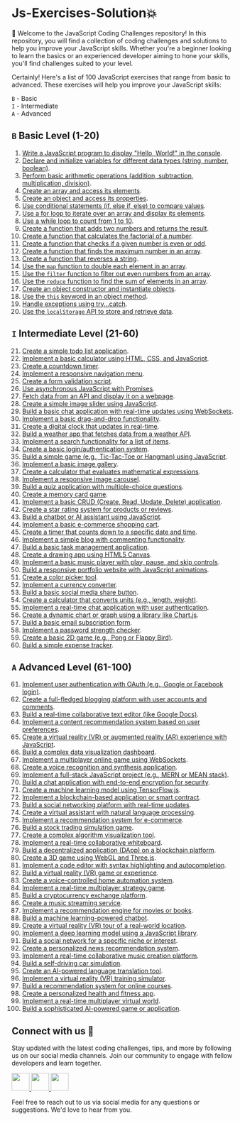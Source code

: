 # Js-Exercises-Solution:boom:
:wave: Welcome to the JavaScript Coding Challenges repository! In this repository, you will find a collection of coding challenges and solutions to help you improve your JavaScript skills. Whether you're a beginner looking to learn the basics or an experienced developer aiming to hone your skills, you'll find challenges suited to your level.

Certainly! Here's a list of 100 JavaScript exercises that range from basic to advanced. These exercises will help you improve your JavaScript skills:

`B` - Basic    
`I` - Intermediate     
`A` - Advanced

## `B` Basic Level (1-20)
1. [Write a JavaScript program to display "Hello, World!" in the console](https://github.com/abhishekkushwahaa/Js-Exercise-Basic-to-Advanced/blob/main/01_Basic/01.js).
2. [Declare and initialize variables for different data types (string, number, boolean)](https://github.com/abhishekkushwahaa/Js-Exercise-Basic-to-Advanced/blob/main/01_Basic/02.js).
3. [Perform basic arithmetic operations (addition, subtraction, multiplication, division)](https://github.com/abhishekkushwahaa/Js-Exercise-Basic-to-Advanced/blob/main/01_Basic/03.js).
4. [Create an array and access its elements](https://github.com/abhishekkushwahaa/Js-Exercise-Basic-to-Advanced/blob/main/01_Basic/04.js).
5. [Create an object and access its properties](https://github.com/abhishekkushwahaa/Js-Exercise-Basic-to-Advanced/blob/main/01_Basic/05.js).
6. [Use conditional statements (if, else if, else) to compare values](https://github.com/abhishekkushwahaa/Js-Exercise-Basic-to-Advanced/blob/main/01_Basic/06.js).
7. [Use a for loop to iterate over an array and display its elements](https://github.com/abhishekkushwahaa/Js-Exercise-Basic-to-Advanced/blob/main/01_Basic/07.js).
8. [Use a while loop to count from 1 to 10](https://github.com/abhishekkushwahaa/Js-Exercise-Basic-to-Advanced/blob/main/01_Basic/08.js).
9. [Create a function that adds two numbers and returns the result](https://github.com/abhishekkushwahaa/Js-Exercise-Basic-to-Advanced/blob/main/01_Basic/09.js).
10. [Create a function that calculates the factorial of a number](https://github.com/abhishekkushwahaa/Js-Exercise-Basic-to-Advanced/blob/main/01_Basic/10.js).
11. [Create a function that checks if a given number is even or odd](https://github.com/abhishekkushwahaa/Js-Exercise-Basic-to-Advanced/blob/main/01_Basic/11.js).
12. [Create a function that finds the maximum number in an array](https://github.com/abhishekkushwahaa/Js-Exercise-Basic-to-Advanced/blob/main/01_Basic/12.js).
13. [Create a function that reverses a string](https://github.com/abhishekkushwahaa/Js-Exercise-Basic-to-Advanced/blob/main/01_Basic/13.js).
14. [Use the `map` function to double each element in an array](https://github.com/abhishekkushwahaa/Js-Exercise-Basic-to-Advanced/blob/main/01_Basic/14.js).
15. [Use the `filter` function to filter out even numbers from an array](https://github.com/abhishekkushwahaa/Js-Exercise-Basic-to-Advanced/blob/main/01_Basic/15.js).
16. [Use the `reduce` function to find the sum of elements in an array](https://github.com/abhishekkushwahaa/Js-Exercise-Basic-to-Advanced/blob/main/01_Basic/16.js).
17. [Create an object constructor and instantiate objects](https://github.com/abhishekkushwahaa/Js-Exercise-Basic-to-Advanced/blob/main/01_Basic/17.js).
18. [Use the `this` keyword in an object method](https://github.com/abhishekkushwahaa/Js-Exercise-Basic-to-Advanced/blob/main/01_Basic/18.js).
19. [Handle exceptions using try...catch](https://github.com/abhishekkushwahaa/Js-Exercise-Basic-to-Advanced/blob/main/01_Basic/19.js).
20. [Use the `localStorage` API to store and retrieve data](https://github.com/abhishekkushwahaa/Js-Exercise-Basic-to-Advanced/blob/main/01_Basic/20.js).

## `I` Intermediate Level (21-60)
21. [Create a simple todo list application](https://github.com/abhishekkushwahaa/Js-Exercise-Basic-to-Advanced/blob/main/02_Intermediate/21.html).
22. [Implement a basic calculator using HTML, CSS, and JavaScript](https://github.com/abhishekkushwahaa/Js-Exercise-Basic-to-Advanced/blob/main/02_Intermediate/22.html).
23. [Create a countdown timer](https://github.com/abhishekkushwahaa/Js-Exercise-Basic-to-Advanced/blob/main/02_Intermediate/23.html).
24. [Implement a responsive navigation menu](https://github.com/abhishekkushwahaa/Js-Exercise-Basic-to-Advanced/blob/main/02_Intermediate/24.html).
25. [Create a form validation script](https://github.com/abhishekkushwahaa/Js-Exercise-Basic-to-Advanced/blob/main/02_Intermediate/25.html).
26. [Use asynchronous JavaScript with Promises](https://github.com/abhishekkushwahaa/Js-Exercise-Basic-to-Advanced/blob/main/02_Intermediate/26.js).
27. [Fetch data from an API and display it on a webpage]().
28. [Create a simple image slider using JavaScript]().
29. [Build a basic chat application with real-time updates using WebSockets]().
30. [Implement a basic drag-and-drop functionality]().
31. [Create a digital clock that updates in real-time]().
32. [Build a weather app that fetches data from a weather API]().
33. [Implement a search functionality for a list of items]().
34. [Create a basic login/authentication system]().
35. [Build a simple game (e.g., Tic-Tac-Toe or Hangman) using JavaScript]().
36. [Implement a basic image gallery]().
37. [Create a calculator that evaluates mathematical expressions]().
38. [Implement a responsive image carousel]().
39. [Build a quiz application with multiple-choice questions]().
40. [Create a memory card game]().
41. [Implement a basic CRUD (Create, Read, Update, Delete) application]().
42. [Create a star rating system for products or reviews]().
43. [Build a chatbot or AI assistant using JavaScript]().
44. [Implement a basic e-commerce shopping cart]().
45. [Create a timer that counts down to a specific date and time]().
46. [Implement a simple blog with commenting functionality]().
47. [Build a basic task management application]().
48. [Create a drawing app using HTML5 Canvas]().
49. [Implement a basic music player with play, pause, and skip controls]().
50. [Build a responsive portfolio website with JavaScript animations]().
51. [Create a color picker tool]().
52. [Implement a currency converter]().
53. [Build a basic social media share button]().
54. [Create a calculator that converts units (e.g., length, weight)]().
55. [Implement a real-time chat application with user authentication]().
56. [Create a dynamic chart or graph using a library like Chart.js]().
57. [Build a basic email subscription form]().
58. [Implement a password strength checker]().
59. [Create a basic 2D game (e.g., Pong or Flappy Bird)]().
60. [Build a simple expense tracker]().

## `A` Advanced Level (61-100)
61. [Implement user authentication with OAuth (e.g., Google or Facebook login)]().
62. [Create a full-fledged blogging platform with user accounts and comments]().
63. [Build a real-time collaborative text editor (like Google Docs)]().
64. [Implement a content recommendation system based on user preferences]().
65. [Create a virtual reality (VR) or augmented reality (AR) experience with JavaScript]().
66. [Build a complex data visualization dashboard]().
67. [Implement a multiplayer online game using WebSockets]().
68. [Create a voice recognition and synthesis application]().
69. [Implement a full-stack JavaScript project (e.g., MERN or MEAN stack)]().
70. [Build a chat application with end-to-end encryption for security]().
71. [Create a machine learning model using TensorFlow.js]().
72. [Implement a blockchain-based application or smart contract]().
73. [Build a social networking platform with real-time updates]().
74. [Create a virtual assistant with natural language processing]().
75. [Implement a recommendation system for e-commerce]().
76. [Build a stock trading simulation game]().
77. [Create a complex algorithm visualization tool]().
78. [Implement a real-time collaborative whiteboard]().
79. [Build a decentralized application (DApp) on a blockchain platform]().
80. [Create a 3D game using WebGL and Three.js]().
81. [Implement a code editor with syntax highlighting and autocompletion]().
82. [Build a virtual reality (VR) game or experience]().
83. [Create a voice-controlled home automation system]().
84. [Implement a real-time multiplayer strategy game]().
85. [Build a cryptocurrency exchange platform]().
86. [Create a music streaming service]().
87. [Implement a recommendation engine for movies or books]().
88. [Build a machine learning-powered chatbot]().
89. [Create a virtual reality (VR) tour of a real-world location]().
90. [Implement a deep learning model using a JavaScript library]().
91. [Build a social network for a specific niche or interest]().
92. [Create a personalized news recommendation system]().
93. [Implement a real-time collaborative music creation platform]().
94. [Build a self-driving car simulation]().
95. [Create an AI-powered language translation tool]().
96. [Implement a virtual reality (VR) training simulator]().
97. [Build a recommendation system for online courses]().
98. [Create a personalized health and fitness app]().
99. [Implement a real-time multiplayer virtual world]().
100. [Build a sophisticated AI-powered game or application]().

## Connect with us :gift_heart:
Stay updated with the latest coding challenges, tips, and more by following us on our social media channels. Join our community to engage with fellow developers and learn together.

<div>
  <a href="https://www.linkedin.com/in/abhishekkushwahaa/">
    <img src="https://upload.wikimedia.org/wikipedia/commons/thumb/c/ca/LinkedIn_logo_initials.png/640px-LinkedIn_logo_initials.png" width="40" height="40">
  </a>
  <a href="https://www.instagram.com/abhishekkushwaha.me/">
    <img src="https://www.freepnglogos.com/uploads/logo-ig-png/logo-ig-instagram-new-logo-vector-download-13.png" width="40" height="40">
  </a>
  <a href="https://twitter.com/AbhishekKushwaa">
    <img src="https://upload.wikimedia.org/wikipedia/commons/5/57/X_logo_2023_%28white%29.png" width="40" height="40">
  </a>
</div>

Feel free to reach out to us via social media for any questions or suggestions. We'd love to hear from you.
